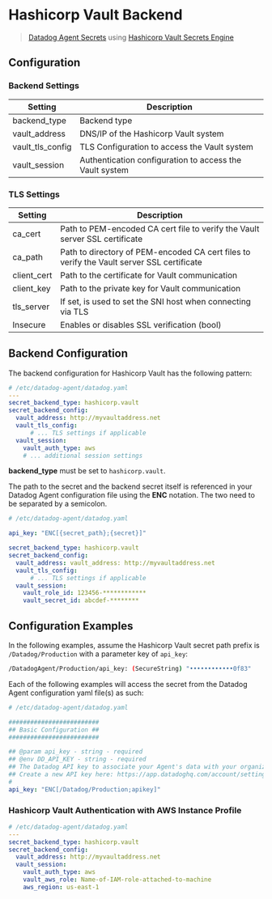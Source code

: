 # Hashicorp Vault Backend

> [Datadog Agent Secrets](https://docs.datadoghq.com/agent/guide/secrets-management/?tab=linux) using [Hashicorp Vault Secrets Engine](https://learn.hashicorp.com/tutorials/vault/static-secrets)

## Configuration

### Backend Settings

| Setting | Description |
| --- | --- |
| backend_type | Backend type |
| vault_address | DNS/IP of the Hashicorp Vault system |
| vault_tls_config | TLS Configuration to access the Vault system |
| vault_session | Authentication configuration to access the Vault system |

### TLS Settings

| Setting | Description |
| --- | --- |
| ca_cert | Path to PEM-encoded CA cert file to verify the Vault server SSL certificate |
| ca_path | Path to directory of PEM-encoded CA cert files to verify the Vault server SSL certificate |
| client_cert | Path to the certificate for Vault communication |
| client_key | Path to the private key for Vault communication |
| tls_server | If set, is used to set the SNI host when connecting via TLS |
| Insecure | Enables or disables SSL verification (bool) |

## Backend Configuration

The backend configuration for Hashicorp Vault has the following pattern:

```yaml
# /etc/datadog-agent/datadog.yaml
---
secret_backend_type: hashicorp.vault
secret_backend_config:
  vault_address: http://myvaultaddress.net
  vault_tls_config:
      # ... TLS settings if applicable
  vault_session:
    vault_auth_type: aws
    # ... additional session settings
```

**backend_type** must be set to `hashicorp.vault`.

The path to the secret and the backend secret itself is referenced in your Datadog Agent configuration file using the **ENC** notation. The two need to be separated by a semicolon.

```yaml
# /etc/datadog-agent/datadog.yaml

api_key: "ENC[{secret_path};{secret}]"

secret_backend_type: hashicorp.vault
secret_backend_config:
  vault_address: vault_address: http://myvaultaddress.net
  vault_tls_config:
      # ... TLS settings if applicable
  vault_session:
    vault_role_id: 123456-************
    vault_secret_id: abcdef-********
```

## Configuration Examples

In the following examples, assume the Hashicorp Vault secret path prefix is `/Datadog/Production` with a parameter key of `api_key`:

```sh
/DatadogAgent/Production/api_key: (SecureString) "••••••••••••0f83"
```

Each of the following examples will access the secret from the Datadog Agent configuration yaml file(s) as such:

```yaml
# /etc/datadog-agent/datadog.yaml

#########################
## Basic Configuration ##
#########################

## @param api_key - string - required
## @env DD_API_KEY - string - required
## The Datadog API key to associate your Agent's data with your organization.
## Create a new API key here: https://app.datadoghq.com/account/settings
#
api_key: "ENC[/Datadog/Production;apikey]" 
```

### Hashicorp Vault Authentication with AWS Instance Profile

```yaml
# /etc/datadog-agent/datadog.yaml
---
secret_backend_type: hashicorp.vault
secret_backend_config:
  vault_address: http://myvaultaddress.net
  vault_session:
    vault_auth_type: aws
    vault_aws_role: Name-of-IAM-role-attached-to-machine
    aws_region: us-east-1
```